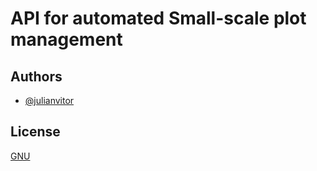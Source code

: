 # API for automated Small-scale plot management


## Authors

- [@julianvitor](https://www.github.com/julianvitor)


## License

[GNU](https://raw.githubusercontent.com/julianvitor/jardim/master/LICENSE.txt)
